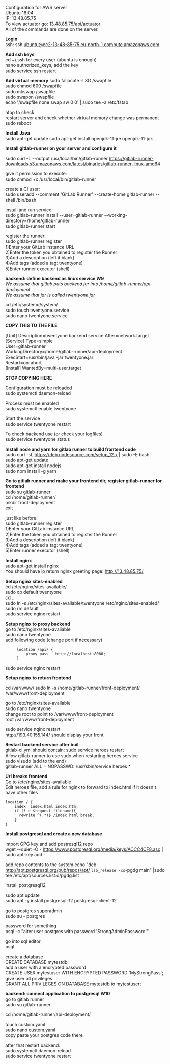 Configuration for AWS server  
Ubuntu 18.04  
IP: 13.48.85.75  
To view actuator go: 13.48.85.75/api/actuator  
All of the commands are done on the server.  

**Login**  
ssh: ssh ubuntu@ec2-13-48-85-75.eu-north-1.compute.amazonaws.com

**Add ssh keys**  
cd ~/.ssh for every user (ubuntu is enough)  
nano authorized_keys, add the key  
sudo service ssh restart

**Add virtual memory**
sudo fallocate -l 3G /swapfile  
sudo chmod 600 /swapfile  
sudo mkswap /swapfile  
sudo swapon /swapfile  
echo '/swapfile none swap sw 0 0' | sudo tee -a /etc/fstab  

htop to check  
restart server and check whether virtual memory change was permanent  
sudo reboot

**Install Java**  
sudo apt-get update
sudo apt-get install openjdk-11-jre openjdk-11-jdk 

**Install gitlab-runner on your server and configure it**  

sudo curl -L --output /usr/local/bin/gitlab-runner https://gitlab-runner-downloads.s3.amazonaws.com/latest/binaries/gitlab-runner-linux-amd64  

give it permission to execute:  
sudo chmod +x /usr/local/bin/gitlab-runner

create a CI user:      
sudo useradd --comment 'GitLab Runner' --create-home gitlab-runner --shell /bin/bash

install and run service:      
sudo gitlab-runner install --user=gitlab-runner --working-directory=/home/gitlab-runner   
sudo gitlab-runner start   

register the runner:   
sudo gitlab-runner register   
1)Enter your GitLab instance URL  
2)Enter the token you obtained to register the Runner    
3)Add a description (left it blank)   
4)Add tags (added a tag: twentyone)   
5)Enter runner executor (shell)


**backend: define backend as linux service W9**    
*We assume that gitlab puts backend jar into /home/gitlab-runner/api-deployment*  
*We assume that jar is called twentyone.jar*


cd /etc/systemd/system/   
sudo touch twentyone.service   
sudo nano twentyone.service   

**COPY THIS TO THE FILE**

[Unit]
Description=twentyone backend service
After=network.target
[Service]
Type=simple   
User=gitlab-runner   
WorkingDirectory=/home/gitlab-runner/api-deployment   
ExecStart=/usr/bin/java -jar twentyone.jar   
Restart=on-abort   
[Install]
WantedBy=multi-user.target

**STOP COPYING HERE**

Configuration must be reloaded    
sudo systemctl daemon-reload   

Process must be enabled    
sudo systemctl enable twentyone 

Start the service  
sudo service twentyone restart  

To check backend use (or check your logfiles)      
sudo service twentyone status   

**Install node and yarn for gitlab runner to build frontend code**  
sudo curl -sL https://deb.nodesource.com/setup_12.x | sudo -E bash -   
sudo apt-get update   
sudo apt-get install nodejs   
sudo npm install -g yarn   

**Go to gitlab runner and make your frontend dir, register gitlab-runner for frontend**  
sudo su gitlab-runner   
cd /home/gitlab-runner/   
mkdir front-deployment   
exit   

just like before:   
sudo gitlab-runner register   
1)Enter your GitLab instance URL  
2)Enter the token you obtained to register the Runner    
3)Add a description (left it blank)   
4)Add tags (added a tag: twentyone)   
5)Enter runner executor (shell)  

**Install nginx**  
sudo apt-get install nginx  
You should have ip return nginx greeting page: http://13.48.85.75/

**Setup nginx sites-enabled**  
cd /etc/nginx/sites-available/    
sudo cp default twentyone    
cd ..    
sudo ln -s /etc/nginx/sites-available/twentyone /etc/nginx/sites-enabled/    
sudo rm default    
sudo service nginx restart    

**Setup nginx to proxy backend**  
go to /etc/nginx/sites-available  
sudo nano twentyone  
add following code (change port if necessary)  
         
         location /api/ {  
             proxy_pass   http://localhost:8080;  
         }  
sudo service nginx restart   

**Setup nginx to return frontend**  

cd /var/www/
sudo ln -s /home/gitlab-runner/front-deployment/ /var/www/front-deployment

go to /etc/nginx/sites-available  
sudo nano twentyone  
change root to point to /var/www/front-deployment  
root /var/www/front-deployment  

sudo service nginx restart  
http://193.40.155.144/ should display your front  

**Restart backend service after buil**  
gitlab-ci.yml should contain: sudo service heroes restart  
Allow gitlab-runner to use sudo when restarting heroes service  
sudo visudo (add to the end)  
gitlab-runner ALL = NOPASSWD: /usr/sbin/service heroes *  

**Url breaks frontend**  
Go to /etc/nginx/sites-available  
Edit heroes file, add a rule for nginx to forward to index.html if it doesn't have other files  

    location / {
        index  index.html index.htm;
        if (!-e $request_filename){
          rewrite ^(.*)$ /index.html break;
        }
    }


**Install postgresql and create a new database**  

import GPG key and add postresql12 repo   
wget --quiet -O - https://www.postgresql.org/media/keys/ACCC4CF8.asc | sudo apt-key add -   

add repo contents to the system
echo "deb http://apt.postgresql.org/pub/repos/apt/ `lsb_release -cs`-pgdg main" |sudo tee  /etc/apt/sources.list.d/pgdg.list   

install postgresql12    

sudo apt update   
sudo apt -y install postgresql-12 postgresql-client-12   

go to postgres superadmin   
sudo su - postgres   

password for something   
psql -c "alter user postgres with password 'StrongAdminPassword'"   

go into sql editor   
psql   
 
create a database   
CREATE DATABASE mytestdb;   
add a user with a encrypted password   
CREATE USER mytestuser WITH ENCRYPTED PASSWORD 'MyStrongPass';   
give user all privileges   
GRANT ALL PRIVILEGES ON DATABASE mytestdb to mytestuser;   

**backend: connect application to postgresql W10**  
go to gitlab runner    
sudo su gitlab-runner   

cd /home/gitlab-runner/api-deployment/   

touch custom.yaml   
sudo nano custom.yaml   
copy paste your postgres code there   

after that restart backend:   
sudo systemctl daemon-reload  
sudo service twentyone restart  
